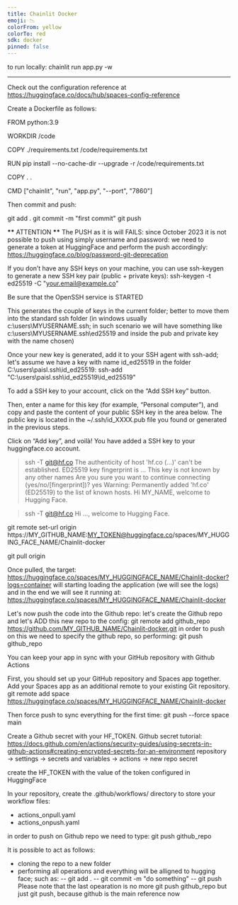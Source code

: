 ```yaml
---
title: Chainlit Docker
emoji: 📉
colorFrom: yellow
colorTo: red
sdk: docker
pinned: false
---
```


to run locally: chainlit run app.py -w

---

Check out the configuration reference at https://huggingface.co/docs/hub/spaces-config-reference

Create a Dockerfile as follows:

FROM python:3.9

WORKDIR /code

COPY ./requirements.txt /code/requirements.txt

RUN pip install --no-cache-dir --upgrade -r /code/requirements.txt

COPY . .

CMD ["chainlit", "run", "app.py", "--port", "7860"]


Then commit and push:

git add .
git commit -m "first commit"
git push

**\*\*** ATTENTION **\*\***
The PUSH as it is will FAILS: since October 2023 it is not possible to push using simply username and password: we need to generate a token at HuggingFace and perform the push accordingly: https://huggingface.co/blog/password-git-deprecation

If you don’t have any SSH keys on your machine, you can use ssh-keygen to generate a new SSH key pair (public + private keys):
ssh-keygen -t ed25519 -C "your.email@example.co"

Be sure that the OpenSSH service is STARTED

This generates the couple of keys in the current folder; better to move them into the standard ssh folder (in windows usually c:\users\MYUSERNAME\.ssh; in such scenario we will have something like c:\users\MYUSERNAME\.ssh\ed25519 and inside the pub and private key with the name chosen)

Once your new key is generated, add it to your SSH agent with ssh-add; let's assume we have a key with name id_ed25519 in the folder C:\users\paisl\.ssh\id_ed25519:
ssh-add "C:\users\paisl\.ssh\id_ed25519\id_ed25519"

To add a SSH key to your account, click on the “Add SSH key” button.

Then, enter a name for this key (for example, “Personal computer”), and copy and paste the content of your public SSH key in the area below. The public key is located in the ~/.ssh/id_XXXX.pub file you found or generated in the previous steps.

Click on “Add key”, and voilà! You have added a SSH key to your huggingface.co account.

> ssh -T git@hf.co
> The authenticity of host 'hf.co (...)' can't be established.
> ED25519 key fingerprint is ...
> This key is not known by any other names
> Are you sure you want to continue connecting (yes/no/[fingerprint])? yes
> Warning: Permanently added 'hf.co' (ED25519) to the list of known hosts.
> Hi MY_NAME, welcome to Hugging Face.

> ssh -T git@hf.co
> Hi ..., welcome to Hugging Face.

git remote set-url origin https://MY_GITHUB_NAME:MY_TOKEN@huggingface.co/spaces/MY_HUGGING_FACE_NAME/Chainlit-docker

git pull origin

Once pulled, the target: https://huggingface.co/spaces/MY_HUGGINGFACE_NAME/Chainlit-docker?logs=container will starting loading the application (we will see the logs) and in the end we will see it running at: https://huggingface.co/spaces/MY_HUGGINGFACE_NAME/Chainlit-docker

Let's now push the code into the Github repo: let's create the Github repo and let's ADD this new repo to the config:
git remote add github_repo https://github.com/MY_GITHUB_NAME/Chainlit-docker.git
in order to push on this we need to specify the github repo, so performing:
git push github_repo


You can keep your app in sync with your GitHub repository with Github Actions

First, you should set up your GitHub repository and Spaces app together. Add your Spaces app as an additional remote to your existing Git repository.
git remote add space https://huggingface.co/spaces/MY_HUGGINGFACE_NAME/Chainlit-docker

Then force push to sync everything for the first time:
git push --force space main

Create a Github secret with your HF_TOKEN. 
Github secret tutorial: https://docs.github.com/en/actions/security-guides/using-secrets-in-github-actions#creating-encrypted-secrets-for-an-environment
repository -> settings -> secrets and variables -> actions -> new repo secret

create the HF_TOKEN with the value of the token configured in HuggingFace

In your repository, create the .github/workflows/ directory to store your workflow files:
- actions_onpull.yaml
- actions_onpush.yaml

in order to push on Github repo we need to type:
git push github_repo

It is possible to act as follows:
- cloning the repo to a new folder
- performing all operations and everything will be alligned to hugging face; such as:
-- git add .
-- git commit -m "do something"
-- git push
Please note that the last opearation is no more git push github_repo but just git push, because github is the main reference now
